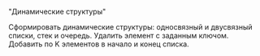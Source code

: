 "Динамические структуры"

Сформировать динамические структуры: односвязный и двусвязный списки, стек и очередь.
Удалить элемент с заданным ключом. Добавить по K элементов в начало и конец списка.

